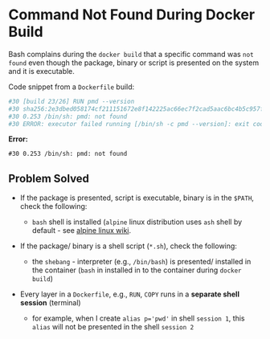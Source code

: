 # Command Not Found During Docker Build

Bash complains during the `docker build` that a specific command was `not found` even though the package, binary or script is presented on the system and it is executable.

Code snippet from a `Dockerfile` build:

```bash
#30 [build 23/26] RUN pmd --version
#30 sha256:2e3dbed058174cf211151672e8f142225ac66ec7f2cad5aac6bc4b5c957f89aa
#30 0.253 /bin/sh: pmd: not found
#30 ERROR: executor failed running [/bin/sh -c pmd --version]: exit code: 127
```

**Error:**

`#30 0.253 /bin/sh: pmd: not found`

## Problem Solved

- If the package is presented, script is executable, binary is in the `$PATH`, check the following:
    - `bash` shell is installed (`alpine` linux distribution uses `ash` shell by default - see [alpine linux wiki](https://wiki.alpinelinux.org/wiki/Change_default_shell).

- If the package/ binary is a shell script (`*.sh`), check the following:
    - the `shebang` - interpreter (e.g., `/bin/bash`) is presented/ installed in the container (`bash` in installed in to the container during `docker build`)

- Every layer in a `Dockerfile`, e.g., `RUN`, `COPY` runs in a **separate shell session** (terminal)
    - for example, when I create `alias p='pwd'` in shell `session 1`, this `alias` will not be presented in the shell `session 2`